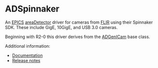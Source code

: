 ADSpinnaker
===========
An 
[EPICS](http://www.aps.anl.gov/epics)
[areaDetector](https://github.com/areaDetector/areaDetector/blob/master/README.md)
driver for cameras from 
[FLIR](http://www.flir.com) using their Spinnaker SDK.
These include GigE, 10GigE, and USB 3.0 cameras.

Beginning with R2-0 this driver derives from the [ADGenICam](https://github.com/areaDetector/ADGenICam) base class.

Additional information:
* [Documentation](https://areadetector.github.io/master/ADSpinnaker/ADSpinnaker.html)
* [Release notes](RELEASE.md)
